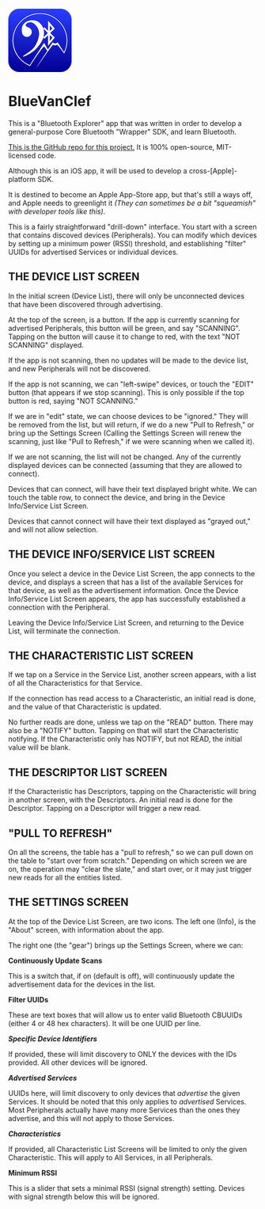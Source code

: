 ![Icon](https://github.com/RiftValleySoftware/BlueVanClef/raw/master/icon.png)

BlueVanClef
=

This is a "Bluetooth Explorer" app that was written in order to develop a general-purpose Core Bluetooth "Wrapper" SDK, and learn Bluetooth.

[This is the GitHub repo for this project.](https://github.com/RiftValleySoftware/BlueVanClef) It is 100% open-source, MIT-licensed code.

Although this is an iOS app, it will be used to develop a cross-[Apple]-platform SDK.

It is destined to become an Apple App-Store app, but that's still a ways off, and Apple needs to greenlight it _(They can sometimes be a bit "squeamish" with developer tools like this)_.

This is a fairly straightforward "drill-down" interface. You start with a screen that contains discoved devices (Peripherals). You can modify which devices by setting up a minimum power (RSSI) threshold, and establishing "filter" UUIDs for advertised Services or individual devices.

THE DEVICE LIST SCREEN
-

In the initial screen (Device List), there will only be unconnected devices that have been discovered through advertising.

At the top of the screen, is a button. If the app is currently scanning for advertised Peripherals, this button will be green, and say "SCANNING". Tapping on the button will cause it to change to red, with the text "NOT SCANNING" displayed.

If the app is not scanning, then no updates will be made to the device list, and new Peripherals will not be discovered.

If the app is not scanning, we can "left-swipe" devices, or touch the "EDIT" button (that appears if we stop scanning). This is only possible if the top button is red, saying "NOT SCANNING."

If we are in "edit" state, we can choose devices to be "ignored." They will be removed from the list, but will return, if we do a new "Pull to Refresh," or bring up the Settings Screen (Calling the Settings Screen will renew the scanning, just like "Pull to Refresh," if we were scanning when we called it).

If we are not scanning, the list will not be changed. Any of the currently displayed devices can be connected (assuming that they are allowed to connect).

Devices that can connect, will have their text displayed bright white. We can touch the table row, to connect the device, and bring in the Device Info/Service List Screen.

Devices that cannot connect will have their text displayed as "grayed out," and will not allow selection.

THE DEVICE INFO/SERVICE LIST SCREEN
-

Once you select a device in the Device List Screen, the app connects to the device, and displays a screen that has a list of the available Services for that device, as well as the advertisement information. Once the Device Info/Service List Screen appears, the app has successfully established a connection with the Peripheral.

Leaving the Device Info/Service List Screen, and returning to the Device List, will terminate the connection.

THE CHARACTERISTIC LIST SCREEN
-

If we tap on a Service in the Service List, another screen appears, with a list of all the Characteristics for that Service.

If the connection has read access to a Characteristic, an initial read is done, and the value of that Characteristic is updated.

No further reads are done, unless we tap on the "READ" button. There may also be a "NOTIFY" button. Tapping on that will start the Characteristic notifying. If the Characteristic only has NOTIFY, but not READ, the initial value will be blank.

THE DESCRIPTOR LIST SCREEN
-

If the Characteristic has Descriptors, tapping on the Characteristic will bring in another screen, with the Descriptors. An initial read is done for the Descriptor. Tapping on a Descriptor will trigger a new read.

"PULL TO REFRESH"
-

On all the screens, the table has a "pull to refresh," so we can pull down on the table to "start over from scratch." Depending on which screen we are on, the operation may "clear the slate," and start over, or it may just trigger new reads for all the entities listed.

THE SETTINGS SCREEN
-

At the top of the Device List Screen, are two icons. The left one (Info), is the "About" screen, with information about the app.

The right one (the "gear") brings up the Settings Screen, where we can:

**Continuously Update Scans**

This is a switch that, if on (default is off), will continuously update the advertisement data for the devices in the list.

**Filter UUIDs**

These are text boxes that will allow us to enter valid Bluetooth CBUUIDs (either 4 or 48 hex characters).
It will be one UUID per line.

***Specific Device Identifiers***

If provided, these will limit discovery to ONLY the devices with the IDs provided. All other devices will be ignored.

***Advertised Services***

UUIDs here, will limit discovery to only devices that *advertise* the given Services. It should be noted that this only applies to *advertised* Services. Most Peripherals actually have many more Services than the ones they advertise, and this will not apply to those Services.

***Characteristics***

If provided, all Characteristic List Screens will be limited to only the given Characteristic. This will apply to All Services, in all Peripherals.

**Minimum RSSI**

This is a slider that sets a minimal RSSI (signal strength) setting. Devices with signal strength below this will be ignored.
